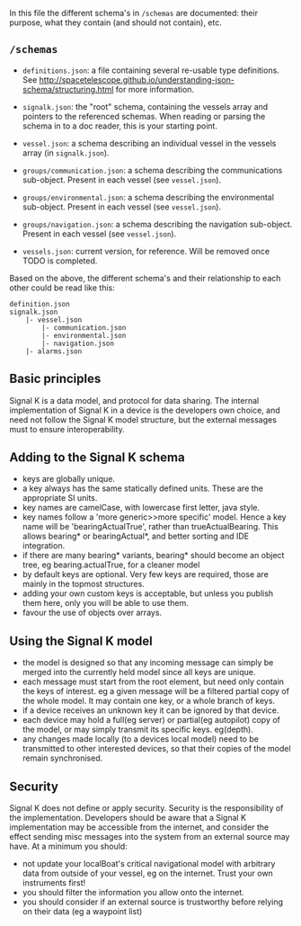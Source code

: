 In this file the different schema's in `/schemas` are documented: their purpose, what they contain (and should not contain), etc. 

`/schemas`
----------

- `definitions.json`: a file containing several re-usable type definitions. See http://spacetelescope.github.io/understanding-json-schema/structuring.html for more information.

- `signalk.json`: the "root" schema, containing the vessels array and pointers to the referenced schemas. When reading or parsing the schema in to a doc reader, this is your starting point. 

- `vessel.json`: a schema describing an individual vessel in the vessels array (in `signalk.json`).

- `groups/communication.json`: a schema describing the communications sub-object. Present in each vessel (see `vessel.json`).

- `groups/environmental.json`: a schema describing the environmental sub-object. Present in each vessel (see `vessel.json`).

- `groups/navigation.json`: a schema describing the navigation sub-object. Present in each vessel (see `vessel.json`).

- `vessels.json`: current version, for reference. Will be removed once TODO is completed. 


Based on the above, the different schema's and their relationship to each other could be read like this:

```
definition.json
signalk.json
    |- vessel.json
        |- communication.json
        |- environmental.json
        |- navigation.json
	|- alarms.json
```

Basic principles
----------------

Signal K is a data model, and protocol for  data sharing. The internal implementation of Signal K in a device is the developers own choice, and need not follow the Signal K model structure, but the external messages must to ensure interoperability.

Adding to the Signal K schema
-----------------------------

* keys are globally unique.
* a key always has the same statically defined units. These are the appropriate SI units. 
* key names are camelCase, with lowercase first letter, java style.
* key names follow a 'more generic>>more specific' model. Hence a key name will be 'bearingActualTrue', rather than trueActualBearing. This allows bearing* or bearingActual*, and better sorting and IDE integration.
* if there are many bearing* variants, bearing* should become an object tree, eg bearing.actualTrue, for a cleaner model
* by default keys are optional. Very few keys are required, those are mainly in the topmost structures.
* adding your own custom keys is acceptable, but unless you publish them here, only you will be able to use them.
* favour the use of objects over arrays.

Using the Signal K model
------------------------

* the model is designed so that any incoming message can simply be merged into the currently held model since all keys are unique. 
* each message must start from the root element, but need only contain the keys of interest. eg a given message will be a filtered partial copy of the whole model. It may contain one key, or a whole branch of keys.
* if a device receives an unknown key it can be ignored by that device.
* each device may hold a full(eg server) or partial(eg autopilot) copy of the model, or may simply transmit its specific keys. eg(depth).
* any changes made locally (to a devices local model) need to be transmitted to other interested devices, so that their copies of the model remain synchronised.

Security
--------

Signal K does not define or apply security. Security is the responsibility of the implementation. Developers should be aware that a Signal K implementation may be accessible from the internet, and consider the effect sending misc messages into the system from an external source may have. At a minimum you should:

* not update your localBoat's critical navigational model with arbitrary data from outside of your vessel, eg on the internet. Trust your own instruments first!
* you should filter the information you allow onto the internet.
* you should consider if an external source is trustworthy before relying on their data (eg a waypoint list)


